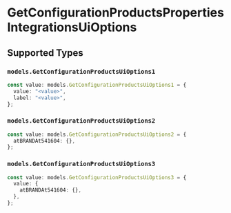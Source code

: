 # GetConfigurationProductsPropertiesIntegrationsUiOptions


## Supported Types

### `models.GetConfigurationProductsUiOptions1`

```typescript
const value: models.GetConfigurationProductsUiOptions1 = {
  value: "<value>",
  label: "<value>",
};
```

### `models.GetConfigurationProductsUiOptions2`

```typescript
const value: models.GetConfigurationProductsUiOptions2 = {
  atBRANDAt541604: {},
};
```

### `models.GetConfigurationProductsUiOptions3`

```typescript
const value: models.GetConfigurationProductsUiOptions3 = {
  value: {
    atBRANDAt541604: {},
  },
};
```

